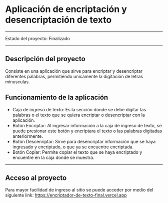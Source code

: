 <h1>Aplicación de encriptación y desencriptación de texto</h1>

**************************************************************

Estado del proyecto: Finalizado

**************************************************************

<h2>Descripción del proyecto</h2>

Consiste en una aplicación que sirve para encriptar y desencriptar diferentes palabras, permitiendo unicamente la digitación de letras minusculas.

<h2>Funcionamiento de la aplicación</h2>

- Caja de ingreso de texto: Es la sección donde se debe digitar las palabras o el texto que se quiera encriptar o desencriptar con la aplicación.
- Botón Encriptar: Al ingresar información a la caja de ingreso de texto, se puede presionar este botón y encriptara el texto o las palabras digitadas anteriormente.
- Botón Descenriptar: Sirve para desencriptar información que se haya ingresado y encriptado, o que ya se encuentre encriptada.
- Botón Copiar: Permite copiar el texto que se haya encriptado y encuentre en la caja donde se muestra.

***************************************************************

<h2>Acceso al proyecto</h2>

Para mayor facilidad de ingreso al sitio se puede acceder por medio del siguiente link: https://encriptador-de-texto-final.vercel.app
